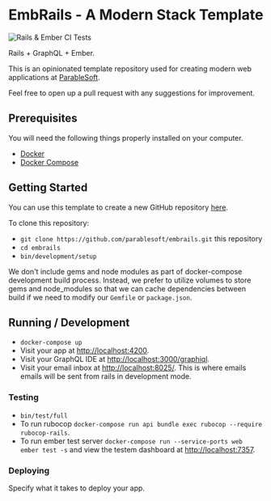 # EmbRails - A Modern Stack Template

![Rails & Ember CI Tests](https://github.com/parablesoft/embrails/workflows/Rails%20&%20Ember%20CI%20Tests/badge.svg?branch=master&event=push)

Rails + GraphQL + Ember. 

This is an opinionated template repository used for creating modern web applications at [ParableSoft](https://parablesoft.com). 

Feel free to open up a pull request with any suggestions for improvement.

## Prerequisites

You will need the following things properly installed on your computer.

* [Docker](https://www.docker.com/get-started)
* [Docker Compose](https://docs.docker.com/compose/install/)

## Getting Started

You can use this template to create a new GitHub repository [here](https://github.com/parablesoft/embrails/generate).

To clone this repository: 
* `git clone https://github.com/parablesoft/embrails.git` this repository
* `cd embrails`
* `bin/development/setup`

We don't include gems and node modules as part of docker-compose development build process. Instead, we prefer to utilize volumes to store gems and node_modules so that we can cache dependencies between build if we need to modify our `Gemfile` or `package.json`. 

## Running / Development

* `docker-compose up`
* Visit your app at [http://localhost:4200](http://localhost:4200).
* Visit your GraphQL IDE at [http://localhost:3000/graphiql](http://localhost:3000/graphiql).
* Visit your email inbox at [http://localhost:8025/](http://localhost:8025/). This is where emails emails will be sent from rails in development mode.

### Testing 

* `bin/test/full`
* To run rubocop `docker-compose run api bundle exec rubocop --require rubocop-rails`.
* To run ember test server `docker-compose run --service-ports web ember test -s` and view the testem dashboard at [http://localhost:7357](http://localhost:7357/). 

### Deploying

Specify what it takes to deploy your app.
